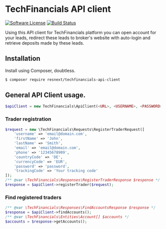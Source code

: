 # TechFinancials API client

[![Software License](https://img.shields.io/badge/license-MIT-brightgreen.svg?style=flat-square)](LICENSE.md)
[![Build Status](https://img.shields.io/travis/resnext/techfinancials-api-client.svg?style=flat-square&branch=master)](https://travis-ci.org/resnext/techfinancials-api-client)

Using this API client for TechFinancials platform you can open account for your leads, redirect these leads to broker's
website with auto-login and retrieve deposits made by these leads.

## Installation

Install using Composer, doubtless.

```sh
$ composer require resnext/techfinancials-api-client
```

## General API Client usage.

```php
$apiClient = new TechFinancials\ApiClient(<URL>, <USERNAME>, <PASSWORD>);
```

### Trader registration

```php
$request = new \TechFinancials\Requests\RegisterTraderRequest([
    'username' => 'email@domain.com',
    'firstName' => 'John',
    'lastName' => 'Smith',
    'email' => 'email@domain.com',
    'phone' => '12345678909',
    'countryCode' => 'DE',
    'currencyCode' => 'EUR',
    'password' => 'password',
    'trackingCode' => 'Your tracking code'
]);
/** @var \TechFinancials\Responses\RegisterTraderResponse $response */    
$response = $apiClient->registerTrader($request);
```

### Find registered traders

```php
/** @var \TechFinancials\Responses\FindAccountsResponse $response */
$response = $apiClient->findAccounts();
/** @var \TechFinancials\Entities\Account[] $accounts */
$accounts = $response->getAccounts();
```
